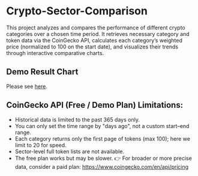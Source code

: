 # Crypto-Sector-Comparison
This project analyzes and compares the performance of different crypto categories over a chosen time period. It retrieves necessary category and token data via the CoinGecko API, calculates each category’s weighted price (normalized to 100 on the start date), and visualizes their trends through interactive comparative charts.
## Demo Result Chart
Please see [here](https://jessie2019w.github.io/Crypto-Sector-Comparison/).
## CoinGecko API (Free / Demo Plan) Limitations:
- Historical data is limited to the past 365 days only.
- You can only set the time range by "days ago", not a custom start–end range.
- Each category returns only the first page of tokens (max 100); here we limit to 20 for speed.
- Sector-level full token lists are not available.
- The free plan works but may be slower.
👉 For broader or more precise data, consider a paid plan: https://www.coingecko.com/en/api/pricing
